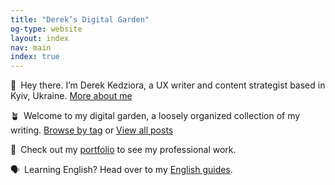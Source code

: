 ```yaml
---
title: "Derek’s Digital Garden"
og-type: website
layout: index
nav: main
index: true
---
```


👋&ensp;Hey there. I’m Derek Kedziora, a UX writer and content strategist based in Kyiv, Ukraine. [More about me](/about)

🪴&ensp;Welcome to my digital garden, a loosely organized collection of my writing. [Browse by tag](/blog/tags) or [View all posts](/blog)

📓&ensp;Check out my [portfolio](/portfolio) to see my professional work.

🗣&ensp;Learning English? Head over to my [English guides](/english).

